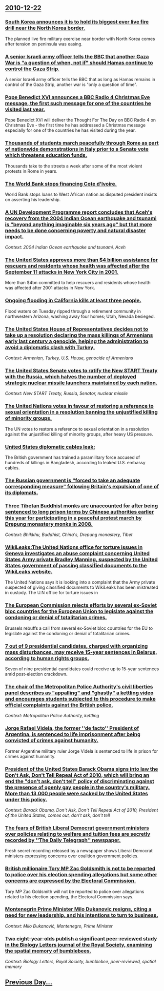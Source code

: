## [2010-12-22](/news/2010/12/22/index.md)

### [South Korea announces it is to hold its biggest ever live fire drill near the North Korea border. ](/news/2010/12/22/south-korea-announces-it-is-to-hold-its-biggest-ever-live-fire-drill-near-the-north-korea-border.md)
The planned live fire military exercise near border with North Korea comes after tension on peninsula was easing.

### [A senior Israeli army officer tells the BBC that another Gaza War is "a question of when, not if" should Hamas continue to control the Gaza Strip. ](/news/2010/12/22/a-senior-israeli-army-officer-tells-the-bbc-that-another-gaza-war-is-a-question-of-when-not-if-should-hamas-continue-to-control-the-gaza.md)
A senior Israeli army officer tells the BBC that as long as Hamas remains in control of the Gaza Strip, another war is &quot;only a question of time&quot;.

### [Pope Benedict XVI announces a BBC Radio 4 Christmas Eve message, the first such message for one of the countries he visited last year. ](/news/2010/12/22/pope-benedict-xvi-announces-a-bbc-radio-4-christmas-eve-message-the-first-such-message-for-one-of-the-countries-he-visited-last-year.md)
Pope Benedict XVI will deliver the Thought For The Day on BBC Radio 4 on Christmas Eve - the first time he has addressed a Christmas message especially for one of the countries he has visited during the year.

### [Thousands of students march peacefully through Rome as part of nationwide demonstrations in Italy prior to a Senate vote which threatens education funds. ](/news/2010/12/22/thousands-of-students-march-peacefully-through-rome-as-part-of-nationwide-demonstrations-in-italy-prior-to-a-senate-vote-which-threatens-edu.md)
Thousands take to the streets a week after some of the most violent protests in Rome in years.

### [The World Bank stops financing Cote d'Ivoire. ](/news/2010/12/22/the-world-bank-stops-financing-ca-te-d-ivoire.md)
World Bank stops loans to West African nation as disputed president insists on asserting his leadership.

### [A UN Development Programme report concludes that Aceh's recovery from the 2004 Indian Ocean earthquake and tsunami is "beyond anything imaginable six years ago" but that more needs to be done concerning poverty and natural disaster impact. ](/news/2010/12/22/a-un-development-programme-report-concludes-that-aceh-s-recovery-from-the-2004-indian-ocean-earthquake-and-tsunami-is-beyond-anything-imagi.md)
_Context: 2004 Indian Ocean earthquake and tsunami, Aceh_

### [The United States approves more than $4 billion assistance for rescuers and residents whose health was affected after the September 11 attacks in New York City in 2001. ](/news/2010/12/22/the-united-states-approves-more-than-4-billion-assistance-for-rescuers-and-residents-whose-health-was-affected-after-the-september-11-attac.md)
More than $4bn committed to help rescuers and residents whose health was affected after 2001 attacks in New York.

### [Ongoing flooding in California kills at least three people. ](/news/2010/12/22/ongoing-flooding-in-california-kills-at-least-three-people.md)
Flood waters on Tuesday ripped through a retirement community in northwestern Arizona, washing away four homes; Utah, Nevada besieged.

### [The United States House of Representatives decides not to take up a resolution declaring the mass killings of Armenians early last century a genocide, helping the administration to avoid a diplomatic clash with Turkey. ](/news/2010/12/22/the-united-states-house-of-representatives-decides-not-to-take-up-a-resolution-declaring-the-mass-killings-of-armenians-early-last-century-a.md)
_Context: Armenian, Turkey, U.S. House, genocide of Armenians_

### [The United States Senate votes to ratify the New START Treaty with the Russia, which halves the number of deployed strategic nuclear missile launchers maintained by each nation. ](/news/2010/12/22/the-united-states-senate-votes-to-ratify-the-new-start-treaty-with-the-russia-which-halves-the-number-of-deployed-strategic-nuclear-missile.md)
_Context: New START Treaty, Russia, Senator, nuclear missile_

### [The United Nations votes in favour of restoring a reference to sexual orientation in a resolution banning the unjustified killing of minority groups. ](/news/2010/12/22/the-united-nations-votes-in-favour-of-restoring-a-reference-to-sexual-orientation-in-a-resolution-banning-the-unjustified-killing-of-minorit.md)
The UN votes to restore a reference to sexual orientation in a resolution against the unjustified killing of minority groups, after heavy US pressure.

### [United States diplomatic cables leak: ](/news/2010/12/22/united-states-diplomatic-cables-leak.md)
The British government has trained a paramilitary force accused of hundreds of killings in Bangladesh, according to leaked U.S. embassy cables. 

### [The Russian government is "forced to take an adequate corresponding measure" following Britain's expulsion of one of its diplomats. ](/news/2010/12/22/the-russian-government-is-forced-to-take-an-adequate-corresponding-measure-following-britain-s-expulsion-of-one-of-its-diplomats.md)
### [Three Tibetan Buddhist monks are unaccounted for after being sentenced to long prison terms by Chinese authorities earlier this year for participating in a peaceful protest march by Drepung monastery monks in 2008. ](/news/2010/12/22/three-tibetan-buddhist-monks-are-unaccounted-for-after-being-sentenced-to-long-prison-terms-by-chinese-authorities-earlier-this-year-for-par.md)
_Context: Bhikkhu, Buddhist, China's, Drepung monastery, Tibet_

### [WikiLeaks:The United Nations office for torture issues in Geneva investigates an abuse complaint concerning United States Army private Bradley Manning, suspected by the United States government of passing classified documents to the WikiLeaks website. ](/news/2010/12/22/wikileaks-pthe-united-nations-office-for-torture-issues-in-geneva-investigates-an-abuse-complaint-concerning-united-states-army-private-brad.md)
The United Nations says it is looking into a complaint that the Army private suspected of giving classified documents to WikiLeaks has been mistreated in custody. The U.N office for torture issues in

### [The European Commission rejects efforts by several ex-Soviet bloc countries for the European Union to legislate against the condoning or denial of totalitarian crimes. ](/news/2010/12/22/the-european-commission-rejects-efforts-by-several-ex-soviet-bloc-countries-for-the-european-union-to-legislate-against-the-condoning-or-den.md)
Brussels rebuffs a call from several ex-Soviet bloc countries for the EU to legislate against the condoning or denial of totalitarian crimes.

### [7 out of 9 presidential candidates, charged with organizing mass disturbances, may receive 15-year sentences in Belarus, according to human rights groups. ](/news/2010/12/22/7-out-of-9-presidential-candidates-charged-with-organizing-mass-disturbances-may-receive-15-year-sentences-in-belarus-according-to-human.md)
Seven of nine presidential candidates could receive up to 15-year sentences amid post-election crackdown.

### [The chair of the Metropolitan Police Authority's civil liberties panel describes as "appalling" and "ghastly" a kettling video and encourages students subjected to this procedure to make official complaints against the British police. ](/news/2010/12/22/the-chair-of-the-metropolitan-police-authority-s-civil-liberties-panel-describes-as-appalling-and-ghastly-a-kettling-video-and-encourage.md)
_Context: Metropolitan Police Authority, kettling_

### [Jorge Rafael Videla, the former ''de facto'' President of Argentina, is sentenced to life imprisonment after being convicted of crimes against humanity. ](/news/2010/12/22/jorge-rafael-videla-the-former-de-facto-president-of-argentina-is-sentenced-to-life-imprisonment-after-being-convicted-of-crimes-again.md)
Former Argentine military ruler Jorge Videla is sentenced to life in prison for crimes against humanity.

### [President of the United States Barack Obama signs into law the Don't Ask, Don't Tell Repeal Act of 2010, which will bring an end the "don't ask, don't tell" policy of discriminating against the presence of openly gay people in the country's military. More than 13,000 people were sacked by the United States under this policy. ](/news/2010/12/22/president-of-the-united-states-barack-obama-signs-into-law-the-don-t-ask-don-t-tell-repeal-act-of-2010-which-will-bring-an-end-the-don-t.md)
_Context: Barack Obama, Don't Ask, Don't Tell Repeal Act of 2010, President of the United States, comes out, don't ask, don't tell_

### [The fears of British Liberal Democrat government ministers over policies relating to welfare and tuition fees are secretly recorded by ''The Daily Telegraph'' newspaper. ](/news/2010/12/22/the-fears-of-british-liberal-democrat-government-ministers-over-policies-relating-to-welfare-and-tuition-fees-are-secretly-recorded-by-the.md)
Fresh secret recording released by a newspaper shows Liberal Democrat ministers expressing concerns over coalition government policies.

### [British millionaire Tory MP Zac Goldsmith is not to be reported to police over his election spending allegations but some other concerns are expressed by the Electoral Commission. ](/news/2010/12/22/british-millionaire-tory-mp-zac-goldsmith-is-not-to-be-reported-to-police-over-his-election-spending-allegations-but-some-other-concerns-are.md)
Tory MP Zac Goldsmith will not be reported to police over allegations related to his election spending, the Electoral Commission says.

### [Montenegrin Prime Minister Milo Dukanovic resigns, citing a need for new leadership, and his intentions to turn to business. ](/news/2010/12/22/montenegrin-prime-minister-milo-aukanovia-resigns-citing-a-need-for-new-leadership-and-his-intentions-to-turn-to-business.md)
_Context: Milo Đukanović, Montenegro, Prime Minister_

### [Two eight-year-olds publish a significant peer-reviewed study in the Biology Letters journal of the Royal Society, examining the spatial memory of bumblebees. ](/news/2010/12/22/two-eight-year-olds-publish-a-significant-peer-reviewed-study-in-the-biology-letters-journal-of-the-royal-society-examining-the-spatial-mem.md)
_Context: Biology Letters, Royal Society, bumblebee, peer-reviewed, spatial memory_

## [Previous Day...](/news/2010/12/21/index.md)

